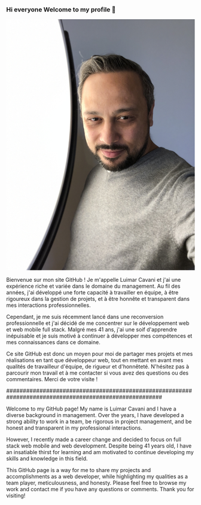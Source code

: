 ### Hi everyone Welcome to my profile 👋
![Cover](https://github.com/Inavac101/Inavac101/blob/main/img/IMG_0467.JPG)


  Bienvenue sur mon site GitHub ! Je m'appelle Luimar Cavani et j'ai une expérience riche et variée dans le domaine du management. Au fil des années, j'ai développé une forte capacité à travailler en équipe, à être rigoureux dans la gestion de projets, et à être honnête et transparent dans mes interactions professionnelles.

Cependant, je me suis récemment lancé dans une reconversion professionnelle et j'ai décidé de me concentrer sur le développement web et web mobile full stack. Malgré mes 41 ans, j'ai une soif d'apprendre inépuisable et je suis motivé à continuer à développer mes compétences et mes connaissances dans ce domaine.

Ce site GitHub est donc un moyen pour moi de partager mes projets et mes réalisations en tant que développeur web, tout en mettant en avant mes qualités de travailleur d'équipe, de rigueur et d'honnêteté. N'hésitez pas à parcourir mon travail et à me contacter si vous avez des questions ou des commentaires. Merci de votre visite !

#######################################################################################################

   Welcome to my GitHub page! My name is Luimar Cavani and I have a diverse background in management. Over the years, I have developed a strong ability to work in a team, be rigorous in project management, and be honest and transparent in my professional interactions.

However, I recently made a career change and decided to focus on full stack web mobile and web development. Despite being 41 years old, I have an insatiable thirst for learning and am motivated to continue developing my skills and knowledge in this field.

This GitHub page is a way for me to share my projects and accomplishments as a web developer, while highlighting my qualities as a team player, meticulousness, and honesty. Please feel free to browse my work and contact me if you have any questions or comments. Thank you for visiting!

<!--
**Inavac101/Inavac101** is a ✨ _special_ ✨ repository because its `README.md` (this file) appears on your GitHub profile.

Here are some ideas to get you started:

- 🔭 I’m currently working on ...
- 🌱 I’m currently learning ...
- 👯 I’m looking to collaborate on ...
- 🤔 I’m looking for help with ...
- 💬 Ask me about ...
- 📫 How to reach me: ...
- 😄 Pronouns: ...
- ⚡ Fun fact: ...
-->
